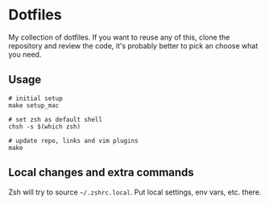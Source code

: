# Dotfiles

My collection of dotfiles. If you want to reuse any of this, clone the
repository and review the code, it's probably better to pick an choose what you
need.


## Usage

```shell
# initial setup
make setup_mac

# set zsh as default shell
chsh -s $(which zsh)

# update repo, links and vim plugins
make
``````

Local changes and extra commands
--------------------------------

Zsh will try to source `~/.zshrc.local`. Put local settings, env vars,
etc. there.
